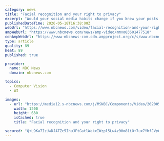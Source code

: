 ```yaml
---
category: news
title: "Facial recognition and your right to privacy"
excerpt: "Would your social media habits change if you knew your posts could be used by law enforcement? Jacob Ward brings to light the privacy issues surrounding AI and facial recognition on the Weekend Report."
publishedDateTime: 2020-05-18T16:38:00Z
webUrl: "https://www.nbcnews.com/video/facial-recognition-and-your-right-to-privacy-83601477518"
ampWebUrl: "https://www.nbcnews.com/news/amp-video/mmvo83601477518"
cdnAmpWebUrl: "https://www-nbcnews-com.cdn.ampproject.org/c/s/www.nbcnews.com/news/amp-video/mmvo83601477518"
type: article
quality: 89
heat: 89
published: true

provider:
  name: NBC News
  domain: nbcnews.com

topics:
  - Computer Vision
  - AI

images:
  - url: "https://media12.s-nbcnews.com/j/MSNBC/Components/Video/202005/sg_3.nbcnews-fp-1200-630.jpg"
    width: 1200
    height: 630
    isCached: true
    title: "Facial recognition and your right to privacy"

secured: "Q+L9Ka7IzUwDJATZc5IhuJFtGatlWakxIWzpl5Lw4z90o81iO+7ux7YbfJVyG3mW5+Azf7QsPq7ZDqztVYhfxTyLJscrrdQaXVKD+PufSylYqexqj/56QEPBtIhpsIwuoBuMCVDDK0/Ndx6Uo8AurjieaelgFMBZ44rM21w7KSES4hiwxO9PbJRzV+bN33p9Zi6XI37cWXpqG4KYLmnV4VIwrzDnLHhrQeXlz7Pi6FbgIcWnhrHHelFqVB/KX2Hwyvs6yivmh+aWw/vmhG5UyGyrBTl9yVcLpOXEqUXow/vROOYp1ibctXPVGDqAI77FRbFfGYjj2Zw7Wum7cxIgzjfFVSNKxq1kSJzBQu1Om9EiU6rj28Km+ojHpVnyCFWcqYTeFhVP01qUQvPTa0mkea6MhBbzLWjdMGGveHmw4ZqKzH+/OC/t+GbrLe2LxQodG+1zFNg715fILhI8Gw/8RiFR5yRJvgPNdiidXwgNIrQ=;tyyFupzcqfhPlDIBBjJbjw=="
---
```


